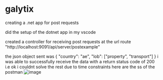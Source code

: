 # galytix
creating a .net app for post requests

did the setup of the dotnet app in my vscode

created a controller for receiving post requests at the url route "http://localhost:9091/api/server/postexample"

the json object sent was
{
     "country": "ae",
     "lob": ["property", "transport"]
 }
i was able to successfully receive the data with a return status code of 200 i.e ok
i couldnt solve the rest due to time constraints
here are the ss of the postman 
![image](https://github.com/shreyanshtiwari02/galytix/assets/81490172/3dab85c2-1c6c-492e-885f-b198b6b55bc4)
